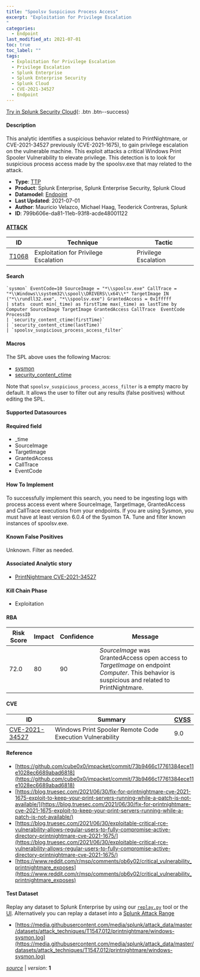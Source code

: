 ```yaml
---
title: "Spoolsv Suspicious Process Access"
excerpt: "Exploitation for Privilege Escalation
"
categories:
  - Endpoint
last_modified_at: 2021-07-01
toc: true
toc_label: ""
tags:
  - Exploitation for Privilege Escalation
  - Privilege Escalation
  - Splunk Enterprise
  - Splunk Enterprise Security
  - Splunk Cloud
  - CVE-2021-34527
  - Endpoint
---
```




[Try in Splunk Security Cloud](https://www.splunk.com/en_us/cyber-security.html){: .btn .btn--success}

#### Description

This analytic identifies a suspicious behavior related to PrintNightmare, or CVE-2021-34527 previously (CVE-2021-1675),  to gain privilege escalation on the vulnerable machine. This exploit attacks a critical Windows Print Spooler Vulnerability to elevate privilege. This detection is to look for suspicious process access made by the spoolsv.exe that may related to the attack.

- **Type**: [TTP](https://github.com/splunk/security_content/wiki/object-Analytic-Types)
- **Product**: Splunk Enterprise, Splunk Enterprise Security, Splunk Cloud
- **Datamodel**: [Endpoint](https://docs.splunk.com/Documentation/CIM/latest/User/Endpoint)
- **Last Updated**: 2021-07-01
- **Author**: Mauricio Velazco, Michael Haag, Teoderick Contreras, Splunk
- **ID**: 799b606e-da81-11eb-93f8-acde48001122


#### [ATT&CK](https://attack.mitre.org/)

| ID             | Technique        |  Tactic             |
| -------------- | ---------------- |-------------------- |
| [T1068](https://attack.mitre.org/techniques/T1068/) | Exploitation for Privilege Escalation | Privilege Escalation |

#### Search

```
`sysmon` EventCode=10 SourceImage = "*\\spoolsv.exe" CallTrace = "*\\Windows\\system32\\spool\\DRIVERS\\x64\\*" TargetImage IN ("*\\rundll32.exe", "*\\spoolsv.exe") GrantedAccess = 0x1fffff 
| stats  count min(_time) as firstTime max(_time) as lastTime by Computer SourceImage TargetImage GrantedAccess CallTrace  EventCode ProcessID
| `security_content_ctime(firstTime)` 
| `security_content_ctime(lastTime)` 
| `spoolsv_suspicious_process_access_filter`
```

#### Macros
The SPL above uses the following Macros:
* [sysmon](https://github.com/splunk/security_content/blob/develop/macros/sysmon.yml)
* [security_content_ctime](https://github.com/splunk/security_content/blob/develop/macros/security_content_ctime.yml)

Note that `spoolsv_suspicious_process_access_filter` is a empty macro by default. It allows the user to filter out any results (false positives) without editing the SPL.

#### Supported Datasources


#### Required field
* _time
* SourceImage
* TargetImage
* GrantedAccess
* CallTrace
* EventCode


#### How To Implement
To successfully implement this search, you need to be ingesting logs with process access event where SourceImage, TargetImage, GrantedAccess and CallTrace executions from your endpoints. If you are using Sysmon, you must have at least version 6.0.4 of the Sysmon TA. Tune and filter known instances of spoolsv.exe.

#### Known False Positives
Unknown. Filter as needed.

#### Associated Analytic story
* [PrintNightmare CVE-2021-34527](/stories/printnightmare_cve-2021-34527)


#### Kill Chain Phase
* Exploitation



#### RBA

| Risk Score  | Impact      | Confidence   | Message      |
| ----------- | ----------- |--------------|--------------|
| 72.0 | 80 | 90 | $SourceImage$ was GrantedAccess open access to $TargetImage$ on endpoint $Computer$. This behavior is suspicious and related to PrintNightmare. |


#### CVE

| ID          | Summary | [CVSS](https://nvd.nist.gov/vuln-metrics/cvss) |
| ----------- | ----------- | -------------- |
| [CVE-2021-34527](https://nvd.nist.gov/vuln/detail/CVE-2021-34527) | Windows Print Spooler Remote Code Execution Vulnerability | 9.0 |



#### Reference

* [https://github.com/cube0x0/impacket/commit/73b9466c17761384ece11e1028ec6689abad6818](https://github.com/cube0x0/impacket/commit/73b9466c17761384ece11e1028ec6689abad6818)
* [https://blog.truesec.com/2021/06/30/fix-for-printnightmare-cve-2021-1675-exploit-to-keep-your-print-servers-running-while-a-patch-is-not-available/](https://blog.truesec.com/2021/06/30/fix-for-printnightmare-cve-2021-1675-exploit-to-keep-your-print-servers-running-while-a-patch-is-not-available/)
* [https://blog.truesec.com/2021/06/30/exploitable-critical-rce-vulnerability-allows-regular-users-to-fully-compromise-active-directory-printnightmare-cve-2021-1675/](https://blog.truesec.com/2021/06/30/exploitable-critical-rce-vulnerability-allows-regular-users-to-fully-compromise-active-directory-printnightmare-cve-2021-1675/)
* [https://www.reddit.com/r/msp/comments/ob6y02/critical_vulnerability_printnightmare_exposes](https://www.reddit.com/r/msp/comments/ob6y02/critical_vulnerability_printnightmare_exposes)



#### Test Dataset
Replay any dataset to Splunk Enterprise by using our [`replay.py`](https://github.com/splunk/attack_data#using-replaypy) tool or the [UI](https://github.com/splunk/attack_data#using-ui).
Alternatively you can replay a dataset into a [Splunk Attack Range](https://github.com/splunk/attack_range#replay-dumps-into-attack-range-splunk-server)


* [https://media.githubusercontent.com/media/splunk/attack_data/master/datasets/attack_techniques/T1547.012/printnightmare/windows-sysmon.log](https://media.githubusercontent.com/media/splunk/attack_data/master/datasets/attack_techniques/T1547.012/printnightmare/windows-sysmon.log)



[*source*](https://github.com/splunk/security_content/tree/develop/detections/endpoint/spoolsv_suspicious_process_access.yml) \| *version*: **1**